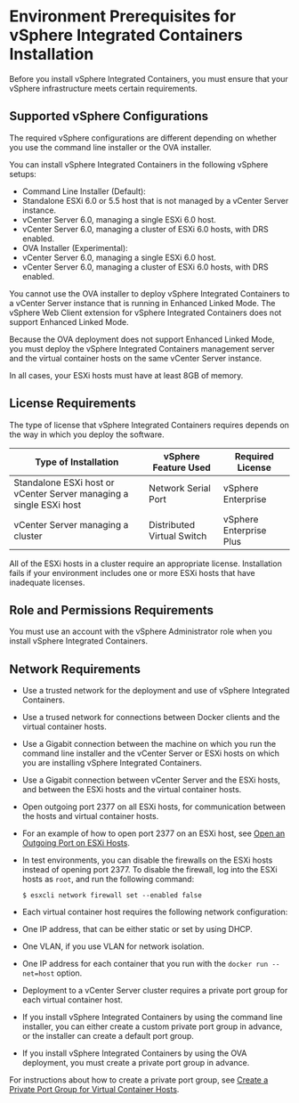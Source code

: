 # Environment Prerequisites for vSphere Integrated Containers Installation

Before you install vSphere Integrated Containers, you must ensure that your vSphere infrastructure meets certain requirements.


## Supported vSphere Configurations
 The required vSphere configurations are different depending on whether you use the command line installer or the OVA installer.

You can install vSphere Integrated Containers in the following vSphere setups:

* Command Line Installer (Default):
 * Standalone ESXi 6.0 or 5.5 host that is not managed by a vCenter Server instance.
 * vCenter Server 6.0, managing a single ESXi 6.0 host.
 * vCenter Server 6.0, managing a cluster of ESXi 6.0 hosts, with DRS enabled.
* OVA Installer (Experimental):
 * vCenter Server 6.0, managing a single ESXi 6.0 host.
 * vCenter Server 6.0, managing a cluster of ESXi 6.0 hosts, with DRS enabled.
 
You cannot use the OVA installer to deploy vSphere Integrated Containers to a vCenter Server instance that is running in Enhanced Linked Mode. The vSphere Web Client extension for vSphere Integrated Containers does not support Enhanced Linked Mode.

Because the OVA deployment does not support Enhanced Linked Mode, you must deploy the vSphere Integrated Containers management server and the virtual container hosts on the same vCenter Server instance.

In all cases, your ESXi hosts must have at least 8GB of memory. 

## License Requirements
The type of license that vSphere Integrated Containers requires depends on the way in which you deploy the software.

| **Type of Installation** | **vSphere Feature Used** | **Required License** |
| --- | --- | --- |
|Standalone ESXi host or vCenter Server managing a single ESXi host|Network Serial Port|vSphere Enterprise|
|vCenter Server managing a cluster|Distributed Virtual Switch|vSphere Enterprise Plus|


All of the ESXi hosts in a cluster require an appropriate license. Installation fails if your environment includes one or more ESXi hosts that have inadequate licenses.

## Role and Permissions Requirements
You must use an account with the vSphere Administrator role when you install vSphere Integrated Containers.

## Network Requirements
* Use a trusted network for the deployment and use of vSphere Integrated Containers.
* Use a trused network for connections between Docker clients and the virtual container hosts.
* Use a Gigabit connection between the machine on which you run the command line installer and the vCenter Server or ESXi hosts on which you are installing vSphere Integrated Containers.
* Use a Gigabit connection between vCenter Server and the ESXi hosts, and between the ESXi hosts and the virtual container hosts.
* Open outgoing port 2377 on all ESXi hosts, for communication between the hosts and virtual container hosts.
 * For an example of how to open port 2377 on an ESXi host, see [Open an Outgoing Port on ESXi Hosts](open_an_outgoing_port_on_esxi_hosts.md).
 * In test environments, you can disable the firewalls on the ESXi hosts instead of opening port 2377. To disable the firewall, log into the ESXi hosts as ```root```, and run the following command: 
   
   ```$ esxcli network firewall set --enabled false```  

* Each virtual container host requires the following network configuration:
 * One IP address, that can be either static or set by using DHCP.
 * One VLAN, if you use VLAN for network isolation.
 * One IP address for each container that you run with the `docker run --net=host` option.
* Deployment to a vCenter Server cluster requires a private port group for each virtual container host. 
 * If you install vSphere Integrated Containers by using the command line installer, you can either create a custom private port group in advance, or the installer can create a default port group. 
 * If you install vSphere Integrated Containers by using the OVA deployment, you must create a private port group in advance. 
 
 For instructions about how to create a private port group, see [Create a Private Port Group for Virtual Container Hosts](create_a_private_port_group_for_vch.md).


